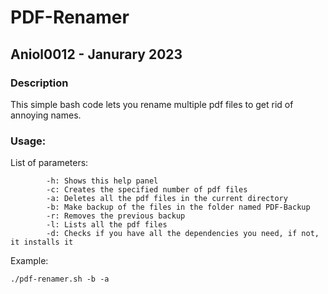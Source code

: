# PDF-Renamer

## Aniol0012 - Janurary 2023

### Description

This simple bash code lets you rename multiple pdf files to get rid of annoying names.

### Usage:

List of parameters:
```    
        -h: Shows this help panel
        -c: Creates the specified number of pdf files
        -a: Deletes all the pdf files in the current directory
        -b: Make backup of the files in the folder named PDF-Backup
        -r: Removes the previous backup
        -l: Lists all the pdf files
        -d: Checks if you have all the dependencies you need, if not, it installs it
```
Example:
```
./pdf-renamer.sh -b -a
```
